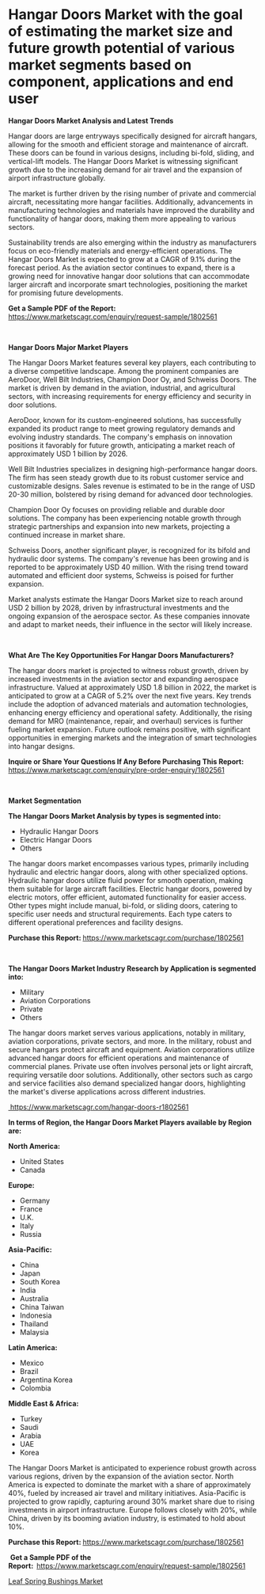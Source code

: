 <p><h1>Hangar Doors Market with the goal of estimating the market size and future growth potential of various market segments based on component, applications and end user</h1></p><p><strong>Hangar Doors Market Analysis and Latest Trends</strong></p>
<p><p>Hangar doors are large entryways specifically designed for aircraft hangars, allowing for the smooth and efficient storage and maintenance of aircraft. These doors can be found in various designs, including bi-fold, sliding, and vertical-lift models. The Hangar Doors Market is witnessing significant growth due to the increasing demand for air travel and the expansion of airport infrastructure globally. </p><p>The market is further driven by the rising number of private and commercial aircraft, necessitating more hangar facilities. Additionally, advancements in manufacturing technologies and materials have improved the durability and functionality of hangar doors, making them more appealing to various sectors.</p><p>Sustainability trends are also emerging within the industry as manufacturers focus on eco-friendly materials and energy-efficient operations. The Hangar Doors Market is expected to grow at a CAGR of 9.1% during the forecast period. As the aviation sector continues to expand, there is a growing need for innovative hangar door solutions that can accommodate larger aircraft and incorporate smart technologies, positioning the market for promising future developments.</p></p>
<p><strong>Get a Sample PDF of the Report:&nbsp;</strong> <a href="https://www.marketscagr.com/enquiry/request-sample/1802561?utm_campaign=1895&utm_medium=2&utm_source=Github&utm_content=ia&utm_term=19022025&utm_id=hangar-doors">https://www.marketscagr.com/enquiry/request-sample/1802561</a></p>
<p>&nbsp;</p>
<p><strong>Hangar Doors Major Market Players</strong></p>
<p><p>The Hangar Doors Market features several key players, each contributing to a diverse competitive landscape. Among the prominent companies are AeroDoor, Well Bilt Industries, Champion Door Oy, and Schweiss Doors. The market is driven by demand in the aviation, industrial, and agricultural sectors, with increasing requirements for energy efficiency and security in door solutions.</p><p>AeroDoor, known for its custom-engineered solutions, has successfully expanded its product range to meet growing regulatory demands and evolving industry standards. The company's emphasis on innovation positions it favorably for future growth, anticipating a market reach of approximately USD 1 billion by 2026.</p><p>Well Bilt Industries specializes in designing high-performance hangar doors. The firm has seen steady growth due to its robust customer service and customizable designs. Sales revenue is estimated to be in the range of USD 20-30 million, bolstered by rising demand for advanced door technologies.</p><p>Champion Door Oy focuses on providing reliable and durable door solutions. The company has been experiencing notable growth through strategic partnerships and expansion into new markets, projecting a continued increase in market share.</p><p>Schweiss Doors, another significant player, is recognized for its bifold and hydraulic door systems. The company's revenue has been growing and is reported to be approximately USD 40 million. With the rising trend toward automated and efficient door systems, Schweiss is poised for further expansion.</p><p>Market analysts estimate the Hangar Doors Market size to reach around USD 2 billion by 2028, driven by infrastructural investments and the ongoing expansion of the aerospace sector. As these companies innovate and adapt to market needs, their influence in the sector will likely increase.</p></p>
<p>&nbsp;</p>
<p><strong>What Are The Key Opportunities For Hangar Doors Manufacturers?</strong></p>
<p><p>The hangar doors market is projected to witness robust growth, driven by increased investments in the aviation sector and expanding aerospace infrastructure. Valued at approximately USD 1.8 billion in 2022, the market is anticipated to grow at a CAGR of 5.2% over the next five years. Key trends include the adoption of advanced materials and automation technologies, enhancing energy efficiency and operational safety. Additionally, the rising demand for MRO (maintenance, repair, and overhaul) services is further fueling market expansion. Future outlook remains positive, with significant opportunities in emerging markets and the integration of smart technologies into hangar designs.</p></p>
<p><strong>Inquire or Share Your Questions If Any Before Purchasing This Report:</strong> <a href="https://www.marketscagr.com/enquiry/pre-order-enquiry/1802561?utm_campaign=1895&utm_medium=2&utm_source=Github&utm_content=ia&utm_term=19022025&utm_id=hangar-doors">https://www.marketscagr.com/enquiry/pre-order-enquiry/1802561</a></p>
<p>&nbsp;</p>
<p><strong>Market Segmentation</strong></p>
<p><strong>The Hangar Doors Market Analysis by types is segmented into:</strong></p>
<p><ul><li>Hydraulic Hangar Doors</li><li>Electric Hangar Doors</li><li>Others</li></ul></p>
<p><p>The hangar doors market encompasses various types, primarily including hydraulic and electric hangar doors, along with other specialized options. Hydraulic hangar doors utilize fluid power for smooth operation, making them suitable for large aircraft facilities. Electric hangar doors, powered by electric motors, offer efficient, automated functionality for easier access. Other types might include manual, bi-fold, or sliding doors, catering to specific user needs and structural requirements. Each type caters to different operational preferences and facility designs.</p></p>
<p><strong>Purchase this Report:&nbsp;</strong><a href="https://www.marketscagr.com/purchase/1802561?utm_campaign=1895&utm_medium=2&utm_source=Github&utm_content=ia&utm_term=19022025&utm_id=hangar-doors">https://www.marketscagr.com/purchase/1802561</a></p>
<p>&nbsp;</p>
<p><strong>The Hangar Doors Market Industry Research by Application is segmented into:</strong></p>
<p><ul><li>Military</li><li>Aviation Corporations</li><li>Private</li><li>Others</li></ul></p>
<p><p>The hangar doors market serves various applications, notably in military, aviation corporations, private sectors, and more. In the military, robust and secure hangars protect aircraft and equipment. Aviation corporations utilize advanced hangar doors for efficient operations and maintenance of commercial planes. Private use often involves personal jets or light aircraft, requiring versatile door solutions. Additionally, other sectors such as cargo and service facilities also demand specialized hangar doors, highlighting the market's diverse applications across different industries.</p></p>
<p><a href="https://www.marketscagr.com/hangar-doors-r1802561?utm_campaign=1895&utm_medium=2&utm_source=Github&utm_content=ia&utm_term=19022025&utm_id=hangar-doors">&nbsp;https://www.marketscagr.com/hangar-doors-r1802561</a></p>
<p><strong>In terms of Region, the Hangar Doors Market Players available by Region are:</strong></p>
<p>
    <p> <strong> North America: </strong>
        <ul>
            <li>United States</li>
            <li>Canada</li>
        </ul>
        </p> 
    <p> <strong> Europe: </strong>
        <ul>
            <li>Germany</li>
            <li>France</li>
            <li>U.K.</li>
            <li>Italy</li>
            <li>Russia</li>
        </ul>
        </p> 
    <p> <strong> Asia-Pacific: </strong>
        <ul>
            <li>China</li>
            <li>Japan</li>
            <li>South Korea</li>
            <li>India</li>
            <li>Australia</li>
            <li>China Taiwan</li>
            <li>Indonesia</li>
            <li>Thailand</li>
            <li>Malaysia</li>
        </ul>
        </p> 
    <p> <strong> Latin America: </strong>
        <ul>
            <li>Mexico</li>
            <li>Brazil</li>
            <li>Argentina Korea</li>
            <li>Colombia</li>
        </ul>
        </p> 
    <p> <strong> Middle East & Africa: </strong>
        <ul>
            <li>Turkey</li>
            <li>Saudi</li>
            <li>Arabia</li>
            <li>UAE</li>
            <li>Korea</li>
        </ul>
    </p>
    </p>
<p><p>The Hangar Doors Market is anticipated to experience robust growth across various regions, driven by the expansion of the aviation sector. North America is expected to dominate the market with a share of approximately 40%, fueled by increased air travel and military initiatives. Asia-Pacific is projected to grow rapidly, capturing around 30% market share due to rising investments in airport infrastructure. Europe follows closely with 20%, while China, driven by its booming aviation industry, is estimated to hold about 10%.</p></p>
<p><strong>Purchase this Report: </strong><a href="https://www.marketscagr.com/purchase/1802561?utm_campaign=1895&utm_medium=2&utm_source=Github&utm_content=ia&utm_term=19022025&utm_id=hangar-doors">https://www.marketscagr.com/purchase/1802561</a></p>
<p>&nbsp;<strong>Get a Sample PDF of the Report:&nbsp;&nbsp;</strong><a href="https://www.marketscagr.com/enquiry/request-sample/1802561?utm_campaign=1895&utm_medium=2&utm_source=Github&utm_content=ia&utm_term=19022025&utm_id=hangar-doors">https://www.marketscagr.com/enquiry/request-sample/1802561</a></p>
<p><strong></strong></p>
<p><p><a href="https://github.com/mahnoor2003/Market-Research-Report-List-7/blob/main/leaf-spring-bushings-market.md?utm_campaign=1895&utm_medium=2&utm_source=Github&utm_content=ia&utm_term=19022025&utm_id=hangar-doors">Leaf Spring Bushings Market</a></p></p>